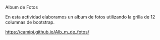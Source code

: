 Album de Fotos

En esta actividad elaboramos un album de fotos utilizando la grilla de 12 columnas de bootstrap.

https://camipi.github.io/Alb_m_de_fotos/